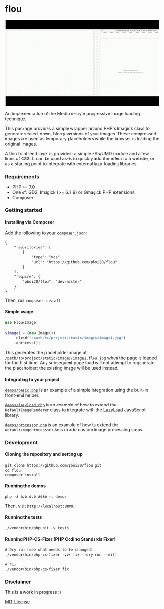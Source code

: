 # flou

<p align='center'>
<img src='./demos/img/basic-demo.gif' width="500" alt='Animation of the provided basic demo'>
</p>


An implementation of the Medium-style progressive image loading technique.

This package provides a simple wrapper around PHP's Imagick class to generate
scaled-down, blurry versions of your images. These compressed images are used
as temporary placeholders while the browser is loading the original images.

A thin front-end layer is provided: a simple ES5/UMD module and a few lines of
CSS. It can be used as-is to quickly add the effect to a website, or as a
starting point to integrate with external lazy-loading libraries.


### Requirements

- PHP >= 7.0
- One of: GD2, Imagick (>= 6.2.9) or Gmagick PHP extensions
- Composer


### Getting started

#### Installing via Composer

Add the following to your `composer.json`:

```
{
    "repositories": [
        {
            "type": "vcs",
            "url": "https://github.com/pboi20/flou"
        }
    ],
    "require": {
        "pboi20/flou": "dev-master"
    }
}

```

Then, run `composer install`


#### Simple usage

```php
use Flou\Image;

$image1 = (new Image())
    ->load("/path/to/project/static/images/image1.jpg")
    ->process();
```

This generates the placeholder image at `/path/to/project/static/images/image1.flou.jpg`
when the page is loaded for the first time. Any subsequent page load will not
attempt to regenerate the placeholder; the existing image will be used instead.


#### Integrating to your project

[`demos/basic.php`](https://github.com/pboi20/flou/tree/master/demos/basic.php)
is an example of a simple integration using the built-in front-end helper.

[`demos/lazyload.php`](https://github.com/pboi20/flou/tree/master/demos/lazyload.php)
is an example of how to extend the `DefaultImageRenderer` class to integrate with
the [LazyLoad](https://github.com/verlok/lazyload) JavaScript library.

[`demos/processor.php`](https://github.com/pboi20/flou/tree/master/demos/processor.php)
is an example of how to extend the `DefaultImageProcessor` class to add custom image
processing steps.


### Development

#### Cloning the repository and setting up

```
git clone https://github.com/pboi20/flou.git
cd flou
composer install
```


#### Running the demos

```
php -S 0.0.0.0:8080 -t demos
```

Then, visit `http://localhost:8080`.


#### Running the tests

```
./vendor/bin/phpunit -v tests
```


#### Running PHP-CS-Fixer (PHP Coding Standards Fixer)

```
# Dry run (see what needs to be changed)
./vendor/bin/php-cs-fixer -vvv fix --dry-run --diff

# Fix
./vendor/bin/php-cs-fixer fix

```


### Disclaimer

This is a work in progress :)

[MIT License](https://github.com/pboi20/flou/blob/master/LICENSE)
